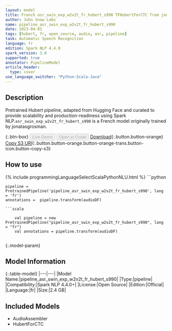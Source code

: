 ```yaml
---
layout: model
title: French asr_swin_exp_w2v2t_fr_hubert_s990 TFHubertForCTC from jonatasgrosman
author: John Snow Labs
name: pipeline_asr_swin_exp_w2v2t_fr_hubert_s990
date: 2023-04-01
tags: [hubert, fr, open_source, audio, asr, pipeline]
task: Automatic Speech Recognition
language: fr
edition: Spark NLP 4.4.0
spark_version: 3.0
supported: true
annotator: PipelineModel
article_header:
  type: cover
use_language_switcher: "Python-Scala-Java"
---
```


## Description

Pretrained  Hubert  pipeline, adapted from Hugging Face and curated to provide scalability and production-readiness using Spark NLP.`asr_swin_exp_w2v2t_fr_hubert_s990` is a French model originally trained by jonatasgrosman.

{:.btn-box}
<button class="button button-orange" disabled>Live Demo</button>
<button class="button button-orange" disabled>Open in Colab</button>
[Download](https://s3.amazonaws.com/auxdata.johnsnowlabs.com/public/models/pipeline_asr_swin_exp_w2v2t_fr_hubert_s990_fr_4.4.0_3.0_1680363699379.zip){:.button.button-orange}
[Copy S3 URI](s3://auxdata.johnsnowlabs.com/public/models/pipeline_asr_swin_exp_w2v2t_fr_hubert_s990_fr_4.4.0_3.0_1680363699379.zip){:.button.button-orange.button-orange-trans.button-icon.button-copy-s3}

## How to use



<div class="tabs-box" markdown="1">
{% include programmingLanguageSelectScalaPythonNLU.html %}
```python

    pipeline = PretrainedPipeline('pipeline_asr_swin_exp_w2v2t_fr_hubert_s990', lang = 'fr')
    annotations =  pipeline.transform(audioDF)
    
```
```scala

    val pipeline = new PretrainedPipeline("pipeline_asr_swin_exp_w2v2t_fr_hubert_s990", lang = "fr")
    val annotations = pipeline.transform(audioDF)
    
```
</div>

{:.model-param}
## Model Information

{:.table-model}
|---|---|
|Model Name:|pipeline_asr_swin_exp_w2v2t_fr_hubert_s990|
|Type:|pipeline|
|Compatibility:|Spark NLP 4.4.0+|
|License:|Open Source|
|Edition:|Official|
|Language:|fr|
|Size:|2.4 GB|

## Included Models

- AudioAssembler
- HubertForCTC